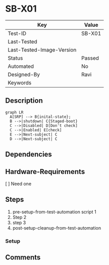 # SB-X01
| Key                       | Value                                |
| -----------               | ------------------------------------ |
| Test-ID                   | SB-X01                               |
| Last-Tested               |                                      |
| Last-Tested-Image-Version |                                      |
| Status                    | Passed                               |
| Automated                 | No                                   |
| Designed-By               | Ravi                                 |
| Keywords                  |                                      |

## Description

``` mermaid
graph LR
  A[SRP] --> B{inital-state};
  B -->|shutdown| C{Staged-boot}
  C -->|Disabled| D[Don't check]
  C -->|Enabled| E[check]
  E -->|Next-subject| C
  D -->|Next-subject| C
```

## Dependencies

## Hardware-Requirements
[ ] Need one

## Steps

1. pre-setup-from-test-automation script 1
2. Step 2
3. step 3
4. post-setup-cleanup-from-test-automation

### Setup


## Comments
